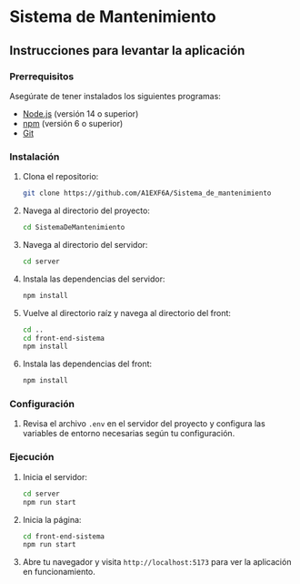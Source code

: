 # Sistema de Mantenimiento

## Instrucciones para levantar la aplicación

### Prerrequisitos

Asegúrate de tener instalados los siguientes programas:

- [Node.js](https://nodejs.org/) (versión 14 o superior)
- [npm](https://www.npmjs.com/) (versión 6 o superior)
- [Git](https://git-scm.com/)

### Instalación

1. Clona el repositorio:

    ```bash
    git clone https://github.com/A1EXF6A/Sistema_de_mantenimiento
    ```

2. Navega al directorio del proyecto:

    ```bash
    cd SistemaDeMantenimiento
    ```

3. Navega al directorio del servidor:

    ```bash
    cd server
    ```

4. Instala las dependencias del servidor:

    ```bash
    npm install
    ```

4. Vuelve al directorio raíz y navega al directorio del front:

    ```bash
    cd ..
    cd front-end-sistema
    npm install
    ```

3. Instala las dependencias del front:

    ```bash
    npm install
    ```

### Configuración

1. Revisa el archivo `.env` en el servidor del proyecto y configura las variables de entorno necesarias según tu configuración.

### Ejecución

1. Inicia el servidor:

    ```bash
    cd server
    npm run start
    ```

2. Inicia la página:

    ```bash
    cd front-end-sistema
    npm run start
    ```

2. Abre tu navegador y visita `http://localhost:5173` para ver la aplicación en funcionamiento.
